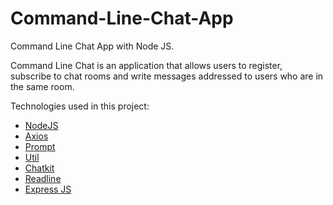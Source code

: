 # Command-Line-Chat-App
Command Line Chat App with Node JS.

Command Line Chat is an application that allows users to register, subscribe to chat rooms and write messages addressed to users who are in the same room.

Technologies used in this project:
- [NodeJS](https://nodejs.org/en/)
- [Axios](https://www.npmjs.com/package/axios)
- [Prompt](https://www.npmjs.com/package/prompt)
- [Util](https://www.npmjs.com/package/util)
- [Chatkit](https://pusher.com/chatkit)
- [Readline](https://www.npmjs.com/package/readline)
- [Express JS](https://expressjs.com/)
